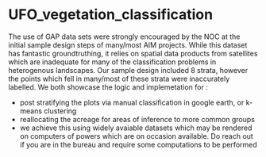 # UFO_vegetation_classification

The use of GAP data sets were strongly encouraged by the NOC at the initial sample design steps of many/most AIM projects. While this dataset has fantastic groundtruthing, it relies on spatial data products from satellites which are inadequate for many of the classification problems in heterogenous landscapes. Our sample design included 8 strata, however the points which fell in many/most of these strata were inaccurately labelled. We both showcase the logic and implemetation for :

- post stratifying the plots via manual classification in google earth, or k-means clustering
- reallocating the acreage for areas of inference to more common groups
- we achieve this using widely avaiable datasets which may be rendered on computers of powers which are on occasion available. Do reach out if you are in the bureau and require some computations to be performed
